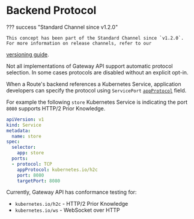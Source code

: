 # Backend Protocol

??? success "Standard Channel since v1.2.0"

    This concept has been part of the Standard Channel since `v1.2.0`.
    For more information on release channels, refer to our
[versioning guide](../concepts/versioning.md).

Not all implementations of Gateway API support automatic protocol selection. In some cases protocols are disabled without an explicit opt-in. 

When a Route's backend references a Kubernetes Service, application developers can specify the protocol using `ServicePort` [`appProtocol`][appProtocol] field.

For example the following `store` Kubernetes Service is indicating the port `8080` supports HTTP/2 Prior Knowledge.


```yaml
apiVersion: v1
kind: Service
metadata:
  name: store
spec:
  selector:
    app: store
  ports:
  - protocol: TCP
    appProtocol: kubernetes.io/h2c
    port: 8080
    targetPort: 8080
```

Currently, Gateway API has conformance testing for:

- `kubernetes.io/h2c` - HTTP/2 Prior Knowledge
- `kubernetes.io/ws` - WebSocket over HTTP

[appProtocol]: https://kubernetes.io/docs/concepts/services-networking/service/#application-protocol

